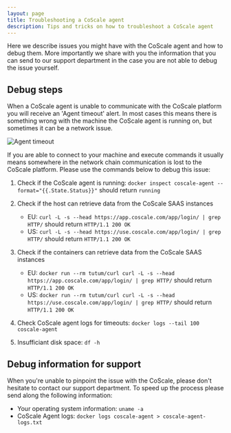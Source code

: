 ```yaml
---
layout: page
title: Troubleshooting a CoScale agent
description: Tips and tricks on how to troubleshoot a CoScale agent
---
```


Here we describe issues you might have with the CoScale agent and how to debug them. More importantly we share with you the information that you can send to our support department in the case you are not able to debug the issue yourself.

## Debug steps

When a CoScale agent is unable to communicate with the CoScale platform you will receive an 'Agent timeout' alert. In most cases this means there is something wrong with the machine the CoScale agent is running on, but sometimes it can be a network issue.

<img src="{{ site.baseurl}}/gfx/agent/troubleshooting-timeout.png" alt="Agent timeout" class="img-responsive" />

If you are able to connect to your machine and execute commands it usually means somewhere in the network chain communication is lost to the CoScale platform. Please use the commands below to debug this issue:

1. Check if the CoScale agent is running: `docker inspect coscale-agent --format="{{.State.Status}}"` should return `running`

2. Check if the host can retrieve data from the CoScale SAAS instances
    * EU: `curl -L -s --head https://app.coscale.com/app/login/ | grep HTTP/` should return `HTTP/1.1 200 OK`
    * US: `curl -L -s --head https://use.coscale.com/app/login/ | grep HTTP/` should return `HTTP/1.1 200 OK`

3. Check if the containers can retrieve data from the CoScale SAAS instances
    * EU: `docker run --rm tutum/curl curl -L -s --head https://app.coscale.com/app/login/ | grep HTTP/` should return `HTTP/1.1 200 OK`
    * US: `docker run --rm tutum/curl curl -L -s --head https://use.coscale.com/app/login/ | grep HTTP/` should return `HTTP/1.1 200 OK`

4. Check CoScale agent logs for timeouts: `docker logs --tail 100 coscale-agent`

5. Insufficiant disk space: `df -h`

## Debug information for support

When you're unable to pinpoint the issue with the CoScale, please don't hesitate to contact our support department. To speed up the process please send along the following information:

* Your operating system information: `uname -a`
* CoScale Agent logs: `docker logs coscale-agent > coscale-agent-logs.txt`

